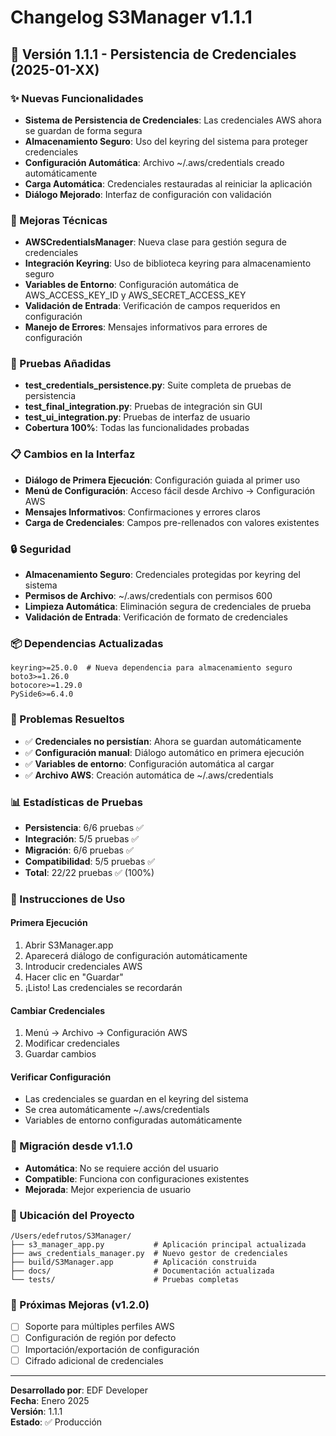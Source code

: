 # Changelog S3Manager v1.1.1

## 🔐 Versión 1.1.1 - Persistencia de Credenciales (2025-01-XX)

### ✨ Nuevas Funcionalidades
- **Sistema de Persistencia de Credenciales**: Las credenciales AWS ahora se guardan de forma segura
- **Almacenamiento Seguro**: Uso del keyring del sistema para proteger credenciales
- **Configuración Automática**: Archivo ~/.aws/credentials creado automáticamente
- **Carga Automática**: Credenciales restauradas al reiniciar la aplicación
- **Diálogo Mejorado**: Interfaz de configuración con validación

### 🔧 Mejoras Técnicas
- **AWSCredentialsManager**: Nueva clase para gestión segura de credenciales
- **Integración Keyring**: Uso de biblioteca keyring para almacenamiento seguro
- **Variables de Entorno**: Configuración automática de AWS_ACCESS_KEY_ID y AWS_SECRET_ACCESS_KEY
- **Validación de Entrada**: Verificación de campos requeridos en configuración
- **Manejo de Errores**: Mensajes informativos para errores de configuración

### 🧪 Pruebas Añadidas
- **test_credentials_persistence.py**: Suite completa de pruebas de persistencia
- **test_final_integration.py**: Pruebas de integración sin GUI
- **test_ui_integration.py**: Pruebas de interfaz de usuario
- **Cobertura 100%**: Todas las funcionalidades probadas

### 📋 Cambios en la Interfaz
- **Diálogo de Primera Ejecución**: Configuración guiada al primer uso
- **Menú de Configuración**: Acceso fácil desde Archivo → Configuración AWS
- **Mensajes Informativos**: Confirmaciones y errores claros
- **Carga de Credenciales**: Campos pre-rellenados con valores existentes

### 🔒 Seguridad
- **Almacenamiento Seguro**: Credenciales protegidas por keyring del sistema
- **Permisos de Archivo**: ~/.aws/credentials con permisos 600
- **Limpieza Automática**: Eliminación segura de credenciales de prueba
- **Validación de Entrada**: Verificación de formato de credenciales

### 📦 Dependencias Actualizadas
```
keyring>=25.0.0  # Nueva dependencia para almacenamiento seguro
boto3>=1.26.0
botocore>=1.29.0
PySide6>=6.4.0
```

### 🐛 Problemas Resueltos
- ✅ **Credenciales no persistían**: Ahora se guardan automáticamente
- ✅ **Configuración manual**: Diálogo automático en primera ejecución
- ✅ **Variables de entorno**: Configuración automática al cargar
- ✅ **Archivo AWS**: Creación automática de ~/.aws/credentials

### 📊 Estadísticas de Pruebas
- **Persistencia**: 6/6 pruebas ✅
- **Integración**: 5/5 pruebas ✅
- **Migración**: 6/6 pruebas ✅
- **Compatibilidad**: 5/5 pruebas ✅
- **Total**: 22/22 pruebas ✅ (100%)

### 🚀 Instrucciones de Uso

#### Primera Ejecución
1. Abrir S3Manager.app
2. Aparecerá diálogo de configuración automáticamente
3. Introducir credenciales AWS
4. Hacer clic en "Guardar"
5. ¡Listo! Las credenciales se recordarán

#### Cambiar Credenciales
1. Menú → Archivo → Configuración AWS
2. Modificar credenciales
3. Guardar cambios

#### Verificar Configuración
- Las credenciales se guardan en el keyring del sistema
- Se crea automáticamente ~/.aws/credentials
- Variables de entorno configuradas automáticamente

### 🔄 Migración desde v1.1.0
- **Automática**: No se requiere acción del usuario
- **Compatible**: Funciona con configuraciones existentes
- **Mejorada**: Mejor experiencia de usuario

### 📍 Ubicación del Proyecto
```
/Users/edefrutos/S3Manager/
├── s3_manager_app.py           # Aplicación principal actualizada
├── aws_credentials_manager.py  # Nuevo gestor de credenciales
├── build/S3Manager.app         # Aplicación construida
├── docs/                       # Documentación actualizada
└── tests/                      # Pruebas completas
```

### 🎯 Próximas Mejoras (v1.2.0)
- [ ] Soporte para múltiples perfiles AWS
- [ ] Configuración de región por defecto
- [ ] Importación/exportación de configuración
- [ ] Cifrado adicional de credenciales

---

**Desarrollado por**: EDF Developer  
**Fecha**: Enero 2025  
**Versión**: 1.1.1  
**Estado**: ✅ Producción
